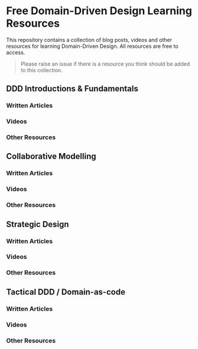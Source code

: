 # Free Domain-Driven Design Learning Resources

This repository contains a collection of blog posts, videos and other resources for learning Domain-Driven Design. All resources are free to access. 

> Please raise an issue if there is a resource you think should be added to this collection.

## DDD Introductions & Fundamentals

### Written Articles

### Videos

### Other Resources


## Collaborative Modelling

### Written Articles

### Videos

### Other Resources


## Strategic Design

### Written Articles

### Videos

### Other Resources


## Tactical DDD / Domain-as-code

### Written Articles

### Videos

### Other Resources
